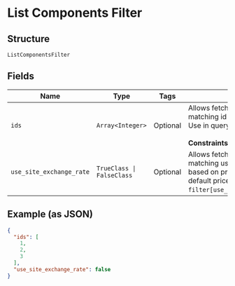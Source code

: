 
# List Components Filter

## Structure

`ListComponentsFilter`

## Fields

| Name | Type | Tags | Description |
|  --- | --- | --- | --- |
| `ids` | `Array<Integer>` | Optional | Allows fetching components with matching id based on provided value. Use in query `filter[ids]=1,2,3`.<br><br>**Constraints**: *Minimum Items*: `1` |
| `use_site_exchange_rate` | `TrueClass \| FalseClass` | Optional | Allows fetching components with matching use_site_exchange_rate based on provided value (refers to default price point). Use in query `filter[use_site_exchange_rate]=true`. |

## Example (as JSON)

```json
{
  "ids": [
    1,
    2,
    3
  ],
  "use_site_exchange_rate": false
}
```

